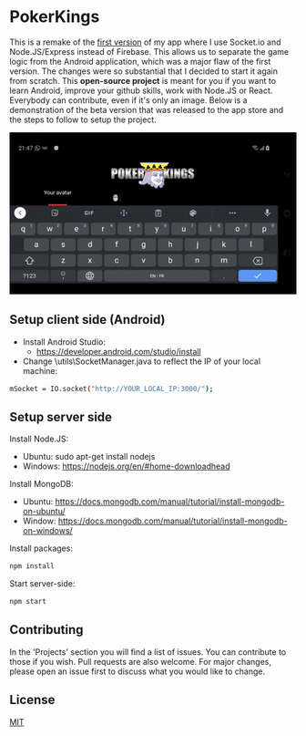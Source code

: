 
# PokerKings
This is a remake of the [first version](https://github.com/labiguime/PokerApp) of my app where I use Socket.io and Node.JS/Express instead of Firebase. This allows us to separate the game logic from the Android application, which was a major flaw of the first version. The changes were so substantial that I decided to start it again from scratch. This **open-source project** is meant for you if you want to learn Android, improve your github skills, work with Node.JS or React. Everybody can contribute, even if it's only an image. Below is a demonstration of the beta version that was released to the app store and the steps to follow to setup the project.

![Demonstration](/readme-assets/readme-app-demo.gif)
 
## Setup client side (Android)
  - Install Android Studio:
    + https://developer.android.com/studio/install
  - Change \utils\SocketManager.java to reflect the IP of your local machine:
```bash
mSocket = IO.socket("http://YOUR_LOCAL_IP:3000/");
```

## Setup server side
Install Node.JS:
  + Ubuntu: sudo apt-get install nodejs
  + Windows: https://nodejs.org/en/#home-downloadhead

Install MongoDB:
  + Ubuntu: https://docs.mongodb.com/manual/tutorial/install-mongodb-on-ubuntu/
  + Window: https://docs.mongodb.com/manual/tutorial/install-mongodb-on-windows/
  
Install packages:
```bash
npm install
```
  Start server-side:
```bash
npm start
```

## Contributing
In the 'Projects' section you will find a list of issues. You can contribute to those if you wish. Pull requests are also welcome. For major changes, please open an issue first to discuss what you would like to change.

## License
[MIT](https://choosealicense.com/licenses/mit/)
